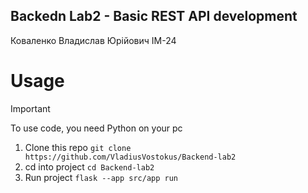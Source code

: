## Backedn Lab2 - Basic REST API development
Коваленко Владислав Юрійович ІМ-24

# Usage
> [!IMPORTANT]
> To use code, you need Python on your pc

1. Clone this repo `git clone https://github.com/VladiusVostokus/Backend-lab2`
2. cd into project `cd Backend-lab2`
3. Run project `flask --app src/app run`
